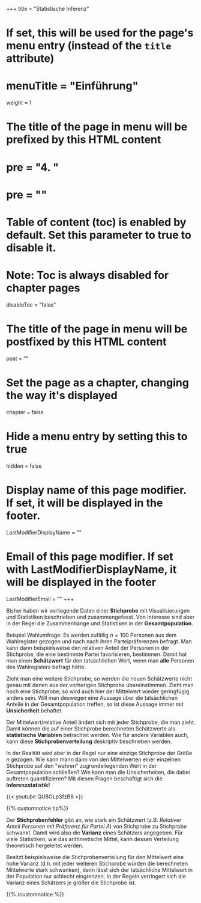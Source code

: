 +++
title = "Statistische Inferenz"
# If set, this will be used for the page's menu entry (instead of the `title` attribute)
# menuTitle = "Einführung"
weight = 1
# The title of the page in menu will be prefixed by this HTML content
# pre = "<b>4. </b>"
# pre = "<i class='fab fa-github'></i>"
# Table of content (toc) is enabled by default. Set this parameter to true to disable it.
# Note: Toc is always disabled for chapter pages
disableToc = "false"

# The title of the page in menu will be postfixed by this HTML content
post = ""
# Set the page as a chapter, changing the way it's displayed
chapter = false
# Hide a menu entry by setting this to true
hidden = false
# Display name of this page modifier. If set, it will be displayed in the footer.
LastModifierDisplayName = ""
# Email of this page modifier. If set with LastModifierDisplayName, it will be displayed in the footer
LastModifierEmail = ""
+++

Bisher haben wir vorliegende Daten einer **Stichprobe** mit Visualisierungen und Statistiken beschrieben und zusammengefasst. Von Interesse sind aber in der Regel die Zusammenhänge und Statistiken in der **Gesamtpopulation**.

Beispiel Wahlumfrage: Es werden zufällig $n=100$ Personen aus dem Wahlregister gezogen und nach nach ihren Parteipräferenzen befragt. Man kann dann beispielsweise den relativen Anteil der Personen in der Stichprobe, die eine bestimmte Partei favorisieren, bestimmen. Damit hat man einen **Schätzwert** für den tatsächlichen Wert, wenn man **alle** Personen des Wahlregisters befragt hätte.

Zieht man eine weitere Stichprobe, so werden die neuen Schätzwerte nicht genau mit denen aus der vorherigen Stichprobe übereinstimmen. Zieht man noch eine Stichprobe, so wird auch hier der Mittelwert wieder geringfügig anders sein. Will man deswegen eine Aussage über die tatsächlichen Anteile in der Gesamtpopulation treffen, so ist diese Aussage immer mit **Unsicherheit** behaftet.

Der Mittelwert/relative Anteil ändert sich mit jeder Stichprobe, die man zieht. Damit können die auf einer Stichprobe berechneten Schätzwerte als **statistische Variablen** betrachtet werden. Wie für andere Variablen auch, kann diese **Stichprobenverteilung** deskriptiv beschrieben werden.

In der Realität wird aber in der Regel nur eine einzige Stichprobe der Größe $n$ gezogen. Wie kann mann dann von den Mittelwerten einer einzelnen Stichprobe auf den "wahren" zugrundeliegenden Wert in der Gesamtpopulation schließen? Wie kann man die Unsicherheiten, die dabei auftreten quantifizieren? Mit diesen Fragen beschäftigt sich die **Inferenzstatistik!**


{{< youtube QU8OLpSfzB8 >}}


{{% customnotice tip%}}

Der **Stichprobenfehler** gibt an, wie stark ein Schätzwert (z.B. *Relativer Anteil Personen mit Präferenz für Partei A*) von Stichprobe zu Stichprobe schwankt. Damit wird also die **Varianz** eines Schätzers angegeben. Für viele Statistiken, wie das arithmetische Mittel, kann dessen Verteilung theoretisch hergeleitet werden. 

Besitzt beispielsweise die Stichprobenverteilung für den Mittelwert eine hohe Varianz (d.h. mit jeder weiteren Stichprobe würden die berechneten Mittelwerte stark schwanken), dann lässt sich der tatsächliche Mittelwert in der Population nur schlecht eingrenzen. In der Regeln verringert sich die Varianz eines Schätzers je größer die Stichprobe ist. 


{{% /customnotice %}}















>
